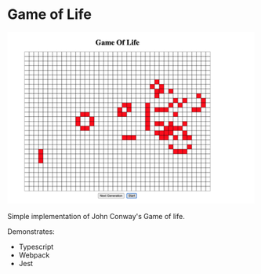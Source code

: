 # Game of Life

![screenshot](/screenshot.png)

Simple implementation of John Conway's Game of life.

Demonstrates:

- Typescript
- Webpack
- Jest
